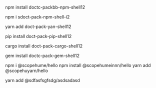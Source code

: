 npm install doctc-packbb-npm-shell12


npm i sdoct-pack-npm-shell-i2


yarn add doct-pack-yan-shell12

pip install doct-pack-pip-shell12

cargo install doct-pack-cargo-shell12

gem install doctc-pack-gem-shell12

npm i  @scopehume/hello
npm install  @scopehumeinnn/hello
yarn add  @scopehuyarn/hello

yarn add @sdfasfsgfsdg/asdsadasd

